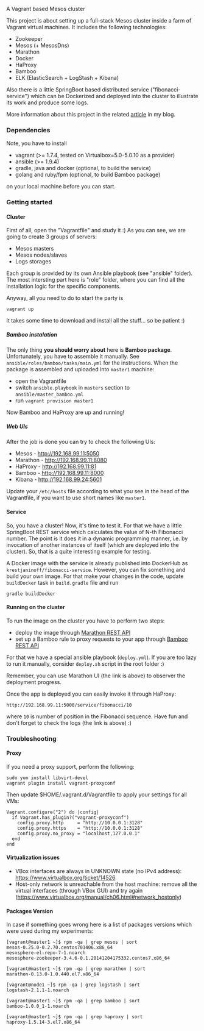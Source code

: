 A Vagrant based Mesos cluster

This project is about setting up a full-stack Mesos cluster inside a farm of Vagrant virtual machines.
It includes the following technologies:

  * Zookeeper
  * Mesos (+ MesosDns)
  * Marathon
  * Docker
  * HaProxy
  * Bamboo
  * ELK (ElasticSearch + LogStash + Kibana)

Also there is a little SpringBoot based distributed service ("fibonacci-service") which can be Dockerized
and deployed into the cluster to illustrate its work and produce some logs.

More information about this project in the related [article](http://trustmeiamadeveloper.com/mesos-as-a-docker-containers-farm) in my blog.


### Dependencies

Note, you have to install

  * vagrant (>= 1.7.4, tested on Virtualbox=5.0-5.0.10 as a provider)
  * ansible (>= 1.9.4)
  * gradle, java and docker (optional, to build the service)
  * golang and ruby/fpm (optional, to build Bamboo package)

on your local machine before you can start.


### Getting started

#### Cluster

First of all, open the "Vagrantfile" and study it :) As you can see, we are going to create 3 groups of servers:

  * Mesos masters
  * Mesos nodes/slaves
  * Logs storages

Each group is provided by its own Ansible playbook (see "ansible" folder). The most intersting part here is
"role" folder, where you can find all the installation logic for the specific components.

Anyway, all you need to do to start the party is

```
vagrant up
```

It takes some time to download and install all the stuff... so be patient :)

##### Bamboo instalation

The only thing **you should worry about** here is **Bamboo package**. Unfortunately, you have to assemble it manually.
See `ansible/roles/bamboo/tasks/main.yml` for the instructions. When the package is assembled and uploaded
into `master1` machine:

  * open the Vagrantfile
  * switch `ansible.playbook` in `masters` section to `ansible/master_bamboo.yml`
  * run `vagrant provision master1`

Now Bamboo and HaProxy are up and running!

##### Web UIs

After the job is done you can try to check the following UIs:

 * Mesos    - http://192.168.99.11:5050
 * Marathon - http://192.168.99.11:8080
 * HaProxy  - http://192.168.99.11:81
 * Bamboo   - http://192.168.99.11:8000
 * Kibana   - http://192.168.99.24:5601

Update your `/etc/hosts` file according to what you see in the head of the Vagrantfile,
if you want to use short names like `master1`.


#### Service

So, you have a cluster! Now, it's time to test it. For that we have a little SpringBoot
REST service which calculates the value of N-th Fibonacci number. The point is it does it
in a dynamic programming manner, i.e. by invocation of another instances of itself
(which are deployed into the cluster). So, that is a quite interesting example for testing.

A Docker image with the service is already published into DockerHub as `krestjaninoff/fibonacci-service`.
However, you can fix something and build your own image. For that make your changes in the code,
update `buildDocker` task in `build.gradle` file and run

```
gradle buildDocker
```

#### Running on the cluster

To run the image on the cluster you have to perform two steps:

  * deploy the image through [Marathon REST API](https://mesosphere.github.io/marathon/docs/rest-api.html)
  * set up a Bamboo rule to proxy requests to your app through [Bamboo REST API](https://github.com/QubitProducts/bamboo)

For that we have a special ansible playbook (`deploy.yml`). If you are too lazy to run it manually,
consider `deploy.sh` script in the root folder :)

Remember, you can use Marathon UI (the link is above) to observer the deployment progress.

Once the app is deployed you can easily invoke it through HaProxy:

```
http://192.168.99.11:5000/service/fibonacci/10
```

where `10` is number of position in the Fibonacci sequence. Have fun and don't forget to check the logs (the link is above) :)


### Troubleshooting

#### Proxy

If you need a proxy support, perform the following:

```
sudo yum install libvirt-devel
vagrant plugin install vagrant-proxyconf
```

Then update $HOME/.vagrant.d/Vagrantfile to apply your settings for all VMs:

```
Vagrant.configure("2") do |config|
  if Vagrant.has_plugin?("vagrant-proxyconf")
    config.proxy.http     = "http://10.0.0.1:3128"
    config.proxy.https    = "http://10.0.0.1:3128"
    config.proxy.no_proxy = "localhost,127.0.0.1"
  end
end
```

#### Virtualization issues

  * VBox interfaces are always in UNKNOWN state (no IPv4 address): https://www.virtualbox.org/ticket/14526
  * Host-only network is unreachable from the host machine: remove all the virtual interfaces (through VBox GUI) and try again (https://www.virtualbox.org/manual/ch06.html#network_hostonly)

#### Packages Version

In case if something goes wrong here is a list of packages versions which were used during my experiments:

```
[vagrant@master1 ~]$ rpm -qa | grep mesos | sort
mesos-0.25.0-0.2.70.centos701406.x86_64
mesosphere-el-repo-7-1.noarch
mesosphere-zookeeper-3.4.6-0.1.20141204175332.centos7.x86_64

[vagrant@master1 ~]$ rpm -qa | grep marathon | sort
marathon-0.13.0-1.0.440.el7.x86_64

[vagrant@node1 ~]$ rpm -qa | grep logstash | sort
logstash-2.1.1-1.noarch

[vagrant@master1 ~]$ rpm -qa | grep bamboo | sort
bamboo-1.0.0_1-1.noarch

[vagrant@master1 ~]$ rpm -qa | grep haproxy | sort
haproxy-1.5.14-3.el7.x86_64
```

